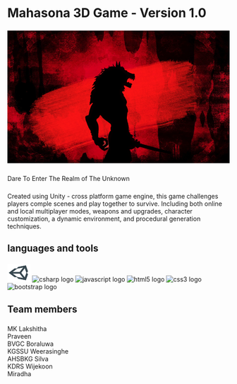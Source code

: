 <h1 align="left">Mahasona 3D Game - Version 1.0</h1>

###
<div align="center">
  <img height="300" width="100%" src="/images/114.png"  />
</div>

###
###

<p align="left">Dare To Enter The Realm of The Unknown</p>

###

<p align="left">Created using Unity - cross platform game engine, this game challenges players comple scenes and play together to survive. Including both online and local multiplayer modes, weapons and upgrades, character customization, a dynamic environment, and procedural generation techniques.</p>

###

<h2 align="left">languages and tools</h2>

###

<div align="left">
  <img src="/images/icons8-unity.svg" height="40" width="52" alt="unity logo"  />
  <img src="https://cdn.jsdelivr.net/gh/devicons/devicon/icons/csharp/csharp-original.svg" height="40" width="52" alt="csharp logo"  />
  <img src="https://cdn.jsdelivr.net/gh/devicons/devicon/icons/javascript/javascript-original.svg" height="40" width="52" alt="javascript logo"  />
  <img src="https://cdn.jsdelivr.net/gh/devicons/devicon/icons/html5/html5-original.svg" height="40" width="52" alt="html5 logo"  />
  <img src="https://cdn.jsdelivr.net/gh/devicons/devicon/icons/css3/css3-original.svg" height="40" width="52" alt="css3 logo"  />
  <img src="https://cdn.jsdelivr.net/gh/devicons/devicon/icons/bootstrap/bootstrap-original.svg" height="40" width="52" alt="bootstrap logo"  />
</div>

###

<h2 align="left">Team members</h2>

###

<p align="left">MK Lakshitha<br>Praveen<br>BVGC Boraluwa<br>KGSSU Weerasinghe<br>AHSBKG Silva<br>KDRS Wijekoon<br>Miradha</p>

###
